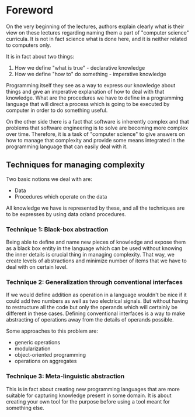 # Foreword

On the very beginning of the lectures, authors explain clearly what is their
view on these lectures regarding naming them a part of "computer science" curricula.
It is not in fact science what is done here, and it is neither related
to computers only.

It is in fact about two things:

  1. How we define "what is true" - declarative knowledge
  2. How we define "how to" do something - imperative knowledge

Programming itself they see as a way to express our knowledge about
things and give an imperative explanation of how to deal with that
knowledge. What are the procedures we have to define in a programming
language that will direct a process which is going to be executed by
computer in order to do something useful.

On the other side there is a fact that software is inherently complex
and that problems that software engineering is to solve are becoming
more complex over time. Therefore, it is a task of "computer science" to
give answers on how to manage that complexity and provide some means
integrated in the programming language that can easily deal with it.

## Techniques for managing complexity

Two basic notions we deal with are:

  * Data
  * Procedures which operate on the data

All knowledge we have is represented by these, and all the techniques
are to be expresses by using data or/and procedures.

### Technique 1: Black-box abstraction

Being able to define and name new pieces of knowledge and expose them as
a black box entity in the language which can be used without knowing the
inner details is crucial thing in managing complexity. That way, we
create levels of abstractions and minimize number of items that we have
to deal with on certain level.

### Technique 2: Generalization through conventional interfaces

If we would define addition as operation in a language wouldn't be nice
if it could add two numbers as well as two electrical signals. But without
having to restructure all the code but only the operands which will
certainly be different in these cases. Defining conventional interfaces
is a way to make abstracting of operations away from the details of
operands possible.

Some approaches to this problem are:

* generic operations
* modularization
* object-oriented programming
* operations on aggregates

### Technique 3: Meta-linguistic abstraction

This is in fact about creating new programming languages that are more
suitable for capturing knowledge present in some domain. It is about
creating your own tool for the purpose before using a tool meant for
something else.
